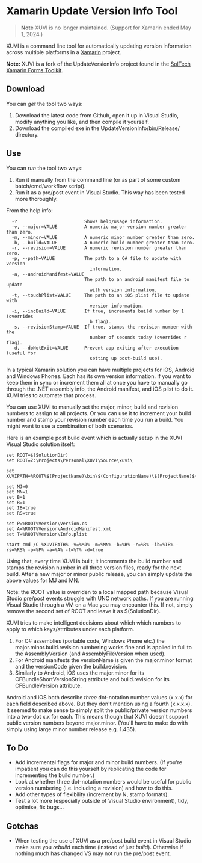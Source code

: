 Xamarin Update Version Info Tool
=========

> **Note**
> XUVI is no longer maintained. (Support for Xamarin ended May 1, 2024.)

XUVI is a command line tool for automatically updating version information across multiple platforms in a <a href="http://xamarin.com">Xamarin</a> project.

<strong>Note:</strong> XUVI is a fork of the UpdateVersionInfo project found in the <a href="https://github.com/soltechinc/soltechxf">SolTech Xamarin Forms Toolkit</a>.

## Download

You can *get* the tool two ways:

1. Download the latest code from Github, open it up in Visual Studio, modify anything you like, and then compile it yourself.
2. Download the compiled exe in the UpdateVersionInfo/bin/Release/ directory.

## Use

You can *run* the tool two ways:

1. Run it manually from the command line (or as part of some custom batch/cmd/workflow script).
2. Run it as a pre/post event in Visual Studio. This way has been tested more thoroughly.

From the help info:

```
  -?                         Shows help/usage information.
  -v, --major=VALUE          A numeric major version number greater than zero.
  -m, --minor=VALUE          A numeric minor number greater than zero.
  -b, --build=VALUE          A numeric build number greater than zero.
  -r, --revision=VALUE       A numeric revision number greater than zero.
  -p, --path=VALUE           The path to a C# file to update with version
                               information.
  -a, --androidManifest=VALUE
                             The path to an android manifest file to update
                               with version information.
  -t, --touchPlist=VALUE     The path to an iOS plist file to update with
                               version information.
  -i, --incBuild=VALUE       If true, increments build number by 1 (overrides
                               b flag).
  -s, --revisionStamp=VALUE  If true, stamps the revision number with the
                               number of seconds today (overrides r flag).
  -d, --doNotExit=VALUE      Prevent app exiting after execution (useful for
                               setting up post-build use).
```

In a typical Xamarin solution you can have multiple projects for iOS, Android and Windows Phones. Each has its own version information. If you want to keep them in sync or increment them all at once you have to manually go through the .NET assembly info, the Android manifest, and iOS plist to do it. XUVI tries to automate that process.

You can use XUVI to manually set the major, minor, build and revision numbers to assign to all projects. Or you can use it to increment your build number and stamp your revision number each time you run a build. You might want to use a combination of both scenarios.

Here is an example post build event which is actually setup in the XUVI Visual Studio solution itself:

```
set ROOT=$(SolutionDir)
set ROOT=Z:\Projects\Personal\XUVI\Source\xuvi\

set XUVIPATH=%ROOT%$(ProjectName)\bin\$(ConfigurationName)\$(ProjectName)$(TargetExt)

set MJ=0
set MN=1
set B=1
set R=1
set IB=true
set RS=true

set P=%ROOT%Version\Version.cs
set A=%ROOT%Version\AndroidManifest.xml
set T=%ROOT%Version\Info.plist

start cmd /C %XUVIPATH% -v=%MJ% -m=%MN% -b=%B% -r=%R% -ib=%IB% -rs=%RS% -p=%P% -a=%A% -t=%T% -d=true
```

Using that, every time XUVI is built, it increments the build number and stamps the revision number in all three version files, ready for the next build. After a new major or minor public release, you can simply update the above values for MJ and MN.

Note: the ROOT value is overriden to a local mapped path because Visual Studio pre/post events struggle with UNC network paths. If you are running Visual Studio through a VM on a Mac you may encounter this. If not, simply remove the second set of ROOT and leave it as $(SolutionDir).

XUVI tries to make intelligent decisions about which which numbers to apply to which keys/attributes under each platform.

1. For C# assemblies (portable code, Windows Phone etc.) the major.minor.build.revision numbering works fine and is applied in full to the AssemblyVersion (and AssemblyFileVersion when used).
2. For Android manifests the versionName is given the major.minor format and the versionCode given the build.revision.
3. Similarly to Android, iOS uses the major.minor for its CFBundleShortVersionString attribute and build.revision for its CFBundleVersion attribute.

Android and iOS both describe *three* dot-notation number values (x.x.x) for each field described above. But they don't mention using a fourth (x.x.x.x). It seemed to make sense to simply split the public/private version numbers into a two-dot x.x for each. This means though that XUVI doesn't support public version numbers beyond major.minor. (You'll have to make do with simply using large minor number release e.g. 1.435).

## To Do

- Add incremental flags for major and minor build numbers. (If you're impatient you can do this yourself by replicating the code for incrementing the build number.)
- Look at whether three dot-notation numbers would be useful for public version numbering (i.e. including a revision) and how to do this.
- Add other types of flexibility (increment by N, stamp formats).
- Test a lot more (especially outside of Visual Studio environment), tidy, optimise, fix bugs...

## Gotchas

- When testing the use of XUVI as a pre/post build event in Visual Studio make sure you *rebuild* each time (instead of just *build*). Otherwise if nothing much has changed VS may not run the pre/post event.
